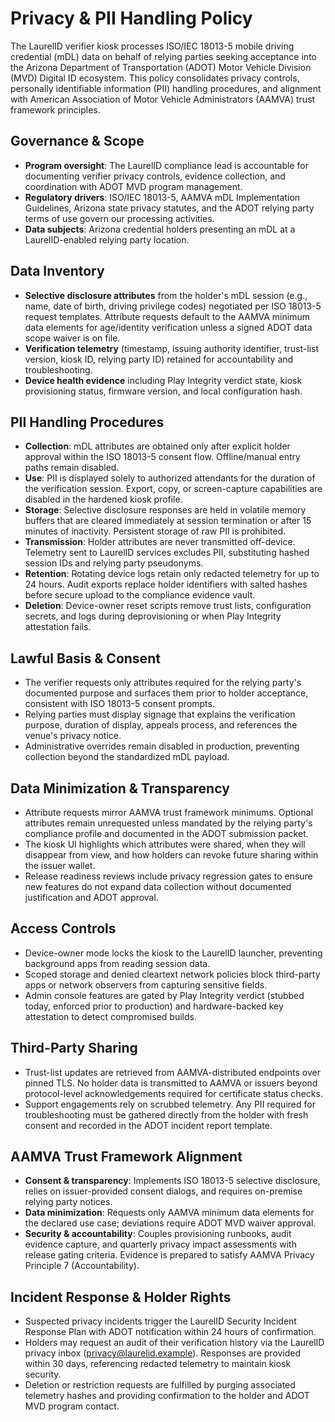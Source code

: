# Privacy & PII Handling Policy

The LaurelID verifier kiosk processes ISO/IEC 18013-5 mobile driving credential (mDL) data on behalf of relying parties seeking acceptance into the Arizona Department of Transportation (ADOT) Motor Vehicle Division (MVD) Digital ID ecosystem. This policy consolidates privacy controls, personally identifiable information (PII) handling procedures, and alignment with American Association of Motor Vehicle Administrators (AAMVA) trust framework principles.

## Governance & Scope
- **Program oversight**: The LaurelID compliance lead is accountable for documenting verifier privacy controls, evidence collection, and coordination with ADOT MVD program management.
- **Regulatory drivers**: ISO/IEC 18013-5, AAMVA mDL Implementation Guidelines, Arizona state privacy statutes, and the ADOT relying party terms of use govern our processing activities.
- **Data subjects**: Arizona credential holders presenting an mDL at a LaurelID-enabled relying party location.

## Data Inventory
- **Selective disclosure attributes** from the holder's mDL session (e.g., name, date of birth, driving privilege codes) negotiated per ISO 18013-5 request templates. Attribute requests default to the AAMVA minimum data elements for age/identity verification unless a signed ADOT data scope waiver is on file.
- **Verification telemetry** (timestamp, issuing authority identifier, trust-list version, kiosk ID, relying party ID) retained for accountability and troubleshooting.
- **Device health evidence** including Play Integrity verdict state, kiosk provisioning status, firmware version, and local configuration hash.

## PII Handling Procedures
- **Collection**: mDL attributes are obtained only after explicit holder approval within the ISO 18013-5 consent flow. Offline/manual entry paths remain disabled.
- **Use**: PII is displayed solely to authorized attendants for the duration of the verification session. Export, copy, or screen-capture capabilities are disabled in the hardened kiosk profile.
- **Storage**: Selective disclosure responses are held in volatile memory buffers that are cleared immediately at session termination or after 15 minutes of inactivity. Persistent storage of raw PII is prohibited.
- **Transmission**: Holder attributes are never transmitted off-device. Telemetry sent to LaurelID services excludes PII, substituting hashed session IDs and relying party pseudonyms.
- **Retention**: Rotating device logs retain only redacted telemetry for up to 24 hours. Audit exports replace holder identifiers with salted hashes before secure upload to the compliance evidence vault.
- **Deletion**: Device-owner reset scripts remove trust lists, configuration secrets, and logs during deprovisioning or when Play Integrity attestation fails.

## Lawful Basis & Consent
- The verifier requests only attributes required for the relying party's documented purpose and surfaces them prior to holder acceptance, consistent with ISO 18013-5 consent prompts.
- Relying parties must display signage that explains the verification purpose, duration of display, appeals process, and references the venue's privacy notice.
- Administrative overrides remain disabled in production, preventing collection beyond the standardized mDL payload.

## Data Minimization & Transparency
- Attribute requests mirror AAMVA trust framework minimums. Optional attributes remain unrequested unless mandated by the relying party's compliance profile and documented in the ADOT submission packet.
- The kiosk UI highlights which attributes were shared, when they will disappear from view, and how holders can revoke future sharing within the issuer wallet.
- Release readiness reviews include privacy regression gates to ensure new features do not expand data collection without documented justification and ADOT approval.

## Access Controls
- Device-owner mode locks the kiosk to the LaurelID launcher, preventing background apps from reading session data.
- Scoped storage and denied cleartext network policies block third-party apps or network observers from capturing sensitive fields.
- Admin console features are gated by Play Integrity verdict (stubbed today, enforced prior to production) and hardware-backed key attestation to detect compromised builds.

## Third-Party Sharing
- Trust-list updates are retrieved from AAMVA-distributed endpoints over pinned TLS. No holder data is transmitted to AAMVA or issuers beyond protocol-level acknowledgements required for certificate status checks.
- Support engagements rely on scrubbed telemetry. Any PII required for troubleshooting must be gathered directly from the holder with fresh consent and recorded in the ADOT incident report template.

## AAMVA Trust Framework Alignment
- **Consent & transparency**: Implements ISO 18013-5 selective disclosure, relies on issuer-provided consent dialogs, and requires on-premise relying party notices.
- **Data minimization**: Requests only AAMVA minimum data elements for the declared use case; deviations require ADOT MVD waiver approval.
- **Security & accountability**: Couples provisioning runbooks, audit evidence capture, and quarterly privacy impact assessments with release gating criteria. Evidence is prepared to satisfy AAMVA Privacy Principle 7 (Accountability).

## Incident Response & Holder Rights
- Suspected privacy incidents trigger the LaurelID Security Incident Response Plan with ADOT notification within 24 hours of confirmation.
- Holders may request an audit of their verification history via the LaurelID privacy inbox (privacy@laurelid.example). Responses are provided within 30 days, referencing redacted telemetry to maintain kiosk security.
- Deletion or restriction requests are fulfilled by purging associated telemetry hashes and providing confirmation to the holder and ADOT MVD program contact.
